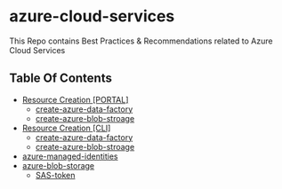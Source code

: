# azure-cloud-services
This Repo contains Best Practices &amp; Recommendations related to Azure Cloud Services

## Table Of Contents
- [Resource Creation [PORTAL]](docs/Resource%20Creation%20-%20%5BPORTAL%5D/)
  - [create-azure-data-factory](docs/Resource%20Creation%20-%20%5BPORTAL%5D/create-azure-data-factory.md)
  - [create-azure-blob-stroage](docs/Resource%20Creation%20-%20%5BPORTAL%5D/create-zure-blob-storage.md)
- [Resource Creation [CLI]](docs/Resource%20Creation%20-%20%5BCLI%5D/)
  - [create-azure-data-factory](docs/Resource%20Creation%20-%20%5BCLI%5D/create-azure-data-factory.md)
  - [create-azure-blob-stroage](docs/Resource%20Creation%20-%20%5BCLI%5D/create-azure-blob-storage.md)
- [azure-managed-identities](docs/azure-managed-identity/azure-managed-identity.md)
- [azure-blob-storage](docs/azure-blob-storage/)
  - [SAS-token](docs/azure-blob-storage/sas-token/sas-token-complete-overview.md)

